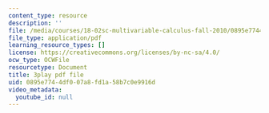 ```yaml
---
content_type: resource
description: ''
file: /media/courses/18-02sc-multivariable-calculus-fall-2010/0895e7744df007a8fd1a58b7c0e9916d_jUrPIbJWpOA.pdf
file_type: application/pdf
learning_resource_types: []
license: https://creativecommons.org/licenses/by-nc-sa/4.0/
ocw_type: OCWFile
resourcetype: Document
title: 3play pdf file
uid: 0895e774-4df0-07a8-fd1a-58b7c0e9916d
video_metadata:
  youtube_id: null
---
```

